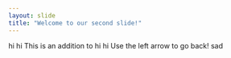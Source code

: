 ```yaml
---
layout: slide
title: "Welcome to our second slide!"
---
```

hi hi
This is an addition to hi hi
Use the left arrow to go back!
sad
